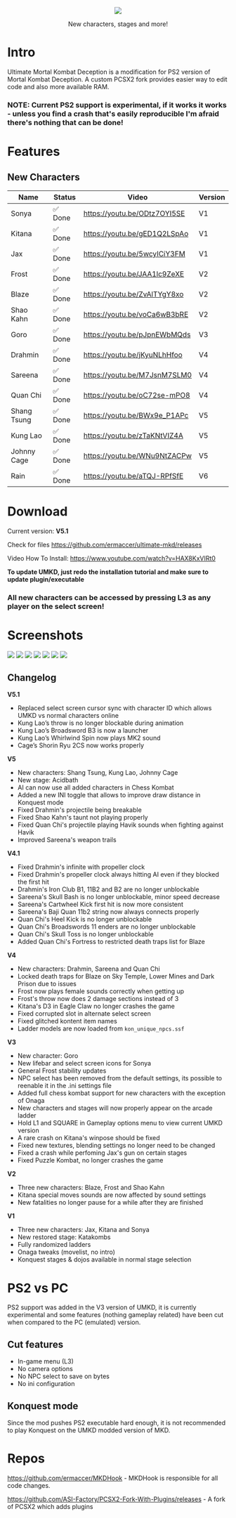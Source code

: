 ﻿<p align="center"><img src=https://i.imgur.com/Hjf4Gsg.png></p>

<p align="center">New characters, stages and more!</p>


# Intro

Ultimate Mortal Kombat Deception is a modification for PS2 version of Mortal Kombat Deception. A custom PCSX2 fork provides easier way to edit code and also more available RAM.

### NOTE: Current PS2 support is experimental, if it works it works - unless you find a crash that's easily reproducible I'm afraid there's nothing that can be done!


# Features

## New Characters

| Name | Status | Video | Version |
|       ---       |       ---       |      ---       |      ---       |
| Sonya | ✅ Done | https://youtu.be/ODtz7OYI5SE | V1|
| Kitana | ✅ Done | https://youtu.be/gED1Q2LSpAo |V1|
| Jax | ✅ Done | https://youtu.be/5wcyICiY3FM |V1|
| Frost | ✅ Done| https://youtu.be/JAA1lc9ZeXE |V2|
| Blaze | ✅ Done| https://youtu.be/ZvAlTYgY8xo |V2|
| Shao Kahn | ✅ Done | https://youtu.be/voCa6wB3bRE |V2|
| Goro | ✅ Done | https://youtu.be/pJpnEWbMQds |V3|
| Drahmin | ✅ Done| https://youtu.be/jKyuNLhHfoo |V4|
| Sareena | ✅ Done | https://youtu.be/M7JsnM7SLM0 |V4|
| Quan Chi | ✅ Done | https://youtu.be/oC72se-mPO8 |V4|
| Shang Tsung | ✅ Done | https://youtu.be/BWx9e_P1APc  |V5|
| Kung Lao | ✅ Done | https://youtu.be/zTaKNtVIZ4A  | V5|
| Johnny Cage | ✅ Done | https://youtu.be/WNu9NtZACPw | V5 |
| Rain | ✅ Done | https://youtu.be/aTQJ-RPfSfE  | V6 |

# Download
Current version: **V5.1**

Check for files https://github.com/ermaccer/ultimate-mkd/releases

Video How To Install: https://www.youtube.com/watch?v=HAX8KxVIRt0


**To update UMKD, just redo the installation tutorial and make sure to update plugin/executable**

### All new characters can be accessed by pressing L3 as any player on the select screen!



# Screenshots
![](https://raw.githubusercontent.com/ermaccer/ultimate-mkd/master/img/1.jpg)
![](https://raw.githubusercontent.com/ermaccer/ultimate-mkd/master/img/2.jpg)
![](https://raw.githubusercontent.com/ermaccer/ultimate-mkd/master/img/3.jpg)
![](https://raw.githubusercontent.com/ermaccer/ultimate-mkd/master/img/4.jpg)
![](https://raw.githubusercontent.com/ermaccer/ultimate-mkd/master/img/5.jpg)
![](https://raw.githubusercontent.com/ermaccer/ultimate-mkd/master/img/6.jpg)
![](https://raw.githubusercontent.com/ermaccer/ultimate-mkd/master/img/7.jpg)

## Changelog

**V5.1**
- Replaced select screen cursor sync with character ID which allows UMKD vs normal characters online
- Kung Lao’s throw is no longer blockable during animation
- Kung Lao’s Broadsword B3 is now a launcher
- Kung Lao’s Whirlwind Spin now plays MK2 sound
- Cage’s Shorin Ryu 2CS now works properly

**V5**
- New characters: Shang Tsung, Kung Lao, Johnny Cage
- New stage: Acidbath
- AI can now use all added characters in Chess Kombat
- Added a new INI toggle that allows to improve draw distance in Konquest mode
- Fixed Drahmin's projectile being breakable
- Fixed Shao Kahn's taunt not playing properly
- Fixed Quan Chi's projectile playing Havik sounds when fighting against Havik
- Improved Sareena's weapon trails
  
**V4.1**
- Fixed Drahmin's infinite with propeller clock
- Fixed Drahmin's propeller clock always hitting AI even if they blocked the first hit
- Drahmin's Iron Club B1, 11B2 and B2 are no longer unblockable
- Sareena's Skull Bash is no longer unblockable, minor speed decrease
- Sareena's Cartwheel Kick first hit is now more consistent
- Sareena's Baji Quan 11b2 string now always connects properly
- Quan Chi's Heel Kick is no longer unblockable
- Quan Chi's Broadswords 11 enders are no longer unblockable 
- Quan Chi's Skull Toss is no longer unblockable
- Added Quan Chi's Fortress to restricted death traps list for Blaze    

**V4**
 - New characters: Drahmin, Sareena and Quan Chi
 - Locked death traps for Blaze on Sky Temple, Lower Mines and Dark Prison due to issues
 - Frost now plays female sounds correctly when getting up
 - Frost's throw now does 2 damage sections instead of 3
 - Kitana's D3 in Eagle Claw no longer crashes the game
 - Fixed corrupted slot in alternate select screen
 - Fixed glitched kontent item names
 - Ladder models are now loaded from `kon_unique_npcs.ssf`

**V3**
 - New character: Goro
 - New lifebar and select screen icons for Sonya
 - General Frost stability updates
 - NPC select has been removed from the default settings, its possible to reenable it in the .ini settings file
 - Added full chess kombat support for new characters with the exception of Onaga
 - New characters and stages will now properly appear on the arcade ladder  
 - Hold L1 and SQUARE in Gameplay options menu to view current UMKD version 
 - A rare crash on Kitana's winpose should be fixed
 - Fixed new textures, blending settings no longer need to be changed
 - Fixed a crash while perfoming Jax's gun on certain stages
 - Fixed Puzzle Kombat, no longer crashes the game

  
**V2**
 - Three new characters: Blaze, Frost and Shao Kahn
 - Kitana special moves sounds are now affected by sound settings
 - New fatalities no longer pause for a while after they are finished

**V1**
 - Three new characters: Jax, Kitana and Sonya
 - New restored stage: Katakombs
 - Fully randomized ladders
 - Onaga tweaks (movelist, no intro)
 - Konquest stages & dojos available in normal stage selection


# PS2 vs PC
PS2 support was added in the V3 version of UMKD, it is currently experimental and some features (nothing gameplay related) have been cut when compared to the PC (emulated) version.

## Cut features
- In-game menu (L3)
- No camera options
- No NPC select to save on bytes
- No ini configuration


## Konquest mode

Since the mod pushes PS2 executable hard enough, it is not recommended to play Konquest on the UMKD modded version of MKD.

# Repos
https://github.com/ermaccer/MKDHook - MKDHook is responsible for all code changes.

https://github.com/ASI-Factory/PCSX2-Fork-With-Plugins/releases - A fork of PCSX2 which adds plugins
